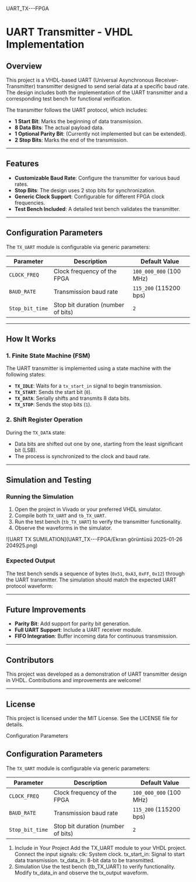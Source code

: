 UART_TX---FPGA
# UART Transmitter - VHDL Implementation

## Overview

This project is a VHDL-based UART (Universal Asynchronous Receiver-Transmitter) transmitter designed to send serial data at a specific baud rate. The design includes both the implementation of the UART transmitter and a corresponding test bench for functional verification. 

The transmitter follows the UART protocol, which includes:
- **1 Start Bit**: Marks the beginning of data transmission.
- **8 Data Bits**: The actual payload data.
- **1 Optional Parity Bit**: (Currently not implemented but can be extended).
- **2 Stop Bits**: Marks the end of the transmission.

---

## Features

- **Customizable Baud Rate**: Configure the transmitter for various baud rates.
- **Stop Bits**: The design uses 2 stop bits for synchronization.
- **Generic Clock Support**: Configurable for different FPGA clock frequencies.
- **Test Bench Included**: A detailed test bench validates the transmitter.

---

## Configuration Parameters

The `TX_UART` module is configurable via generic parameters:

| Parameter       | Description                          | Default Value       |
|------------------|--------------------------------------|---------------------|
| `CLOCK_FREQ`     | Clock frequency of the FPGA         | `100_000_000` (100 MHz) |
| `BAUD_RATE`      | Transmission baud rate              | `115_200` (115200 bps)   |
| `Stop_bit_time`  | Stop bit duration (number of bits)  | `2`                 |

---

## How It Works

### 1. Finite State Machine (FSM)
The UART transmitter is implemented using a state machine with the following states:
- **`TX_IDLE`**: Waits for a `tx_start_in` signal to begin transmission.
- **`TX_START`**: Sends the start bit (`0`).
- **`TX_DATA`**: Serially shifts and transmits 8 data bits.
- **`TX_STOP`**: Sends the stop bits (`1`).

### 2. Shift Register Operation
During the `TX_DATA` state:
- Data bits are shifted out one by one, starting from the least significant bit (LSB).
- The process is synchronized to the clock and baud rate.

---

## Simulation and Testing

### Running the Simulation
1. Open the project in Vivado or your preferred VHDL simulator.
2. Compile both `TX_UART` and `tb_TX_UART`.
3. Run the test bench (`tb_TX_UART`) to verify the transmitter functionality.
4. Observe the waveforms in the simulator.

![UART TX SUMILATION](UART_TX---FPGA/Ekran görüntüsü 2025-01-26 204925.png)


### Expected Output
The test bench sends a sequence of bytes (`0x51`, `0xA3`, `0xFF`, `0x12`) through the UART transmitter. The simulation should match the expected UART protocol waveform:

---

## Future Improvements

- **Parity Bit**: Add support for parity bit generation.
- **Full UART Support**: Include a UART receiver module.
- **FIFO Integration**: Buffer incoming data for continuous transmission.

---

## Contributors

This project was developed as a demonstration of UART transmitter design in VHDL. Contributions and improvements are welcome!

---

## License

This project is licensed under the MIT License. See the LICENSE file for details.

Configuration Parameters
## Configuration Parameters

The `TX_UART` module is configurable via generic parameters:

| Parameter       | Description                          | Default Value       |
|------------------|--------------------------------------|---------------------|
| `CLOCK_FREQ`     | Clock frequency of the FPGA         | `100_000_000` (100 MHz) |
| `BAUD_RATE`      | Transmission baud rate              | `115_200` (115200 bps)   |
| `Stop_bit_time`  | Stop bit duration (number of bits)  | `2`                 |

1. Include in Your Project
Add the TX_UART module to your VHDL project.
Connect the input signals:
clk: System clock.
tx_start_in: Signal to start data transmission.
tx_data_in: 8-bit data to be transmitted.
2. Simulation
Use the test bench (tb_TX_UART) to verify functionality.
Modify tx_data_in and observe the tx_output waveform.
